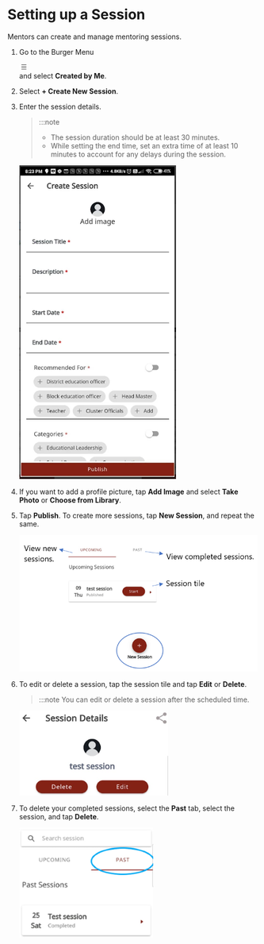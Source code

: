 # Setting up a Session

Mentors can create and manage mentoring sessions.

1.  Go to the Burger Menu <div class="inlineImg">![burger menu](media/burgermenu-icon.png)</div> and select **Created by Me**.

2.  Select **+ Create New Session**.

3.  Enter the session details.

    > :::note 
    > * The session duration should be at least 30 minutes.
    > * While setting the end time, set an extra time of at least 10 minutes to account for any delays during the session.

    ![session details page](media/create_session.png)

4.  If you want to add a profile picture, tap **Add Image** and select **Take Photo** or **Choose from Library**.

5.  Tap **Publish**. To create more sessions, tap **New Session**, and repeat the same. 

    <div class="img_callout">

    ![upcoming and past sessions](media/upcomingsession-page.PNG)

    </div>

6.  To edit or delete a session, tap the session tile and tap **Edit** or **Delete**.

    > :::note 
    > You can edit or delete a session after the scheduled time.

    <div class="screenshot">

    ![edit or delete session](media/edit-session.PNG)
    
    </div>

7. To delete your completed sessions, select the **Past** tab, select the session, and tap **Delete**.

    <div class="screenshot">

    ![edit or delete session](media/delete-pastsessions.PNG)
    
    </div>




